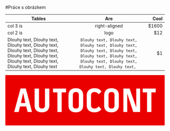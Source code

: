 #Práce s obrázkem

| Tables        | Are           | Cool  |
| ------------- |:-------------:| -----:|
| col 3 is      | right-aligned | $1600 |
| col 2 is      | logo     |   $12 |
|Dlouhy text, Dlouhy text, Dlouhy text, Dlouhy text, Dlouhy text, Dlouhy text, Dlouhy text, Dlouhy text, Dlouhy text, Dlouhy text, Dlouhy text, Dlouhy text | `Dlouhy text, Dlouhy text, Dlouhy text, Dlouhy text, Dlouhy text, Dlouhy text, Dlouhy text, Dlouhy text, Dlouhy text, Dlouhy text, Dlouhy text, Dlouhy text, `     |    $1 |

![LOG AC](logo.jpg "Obrázek")

